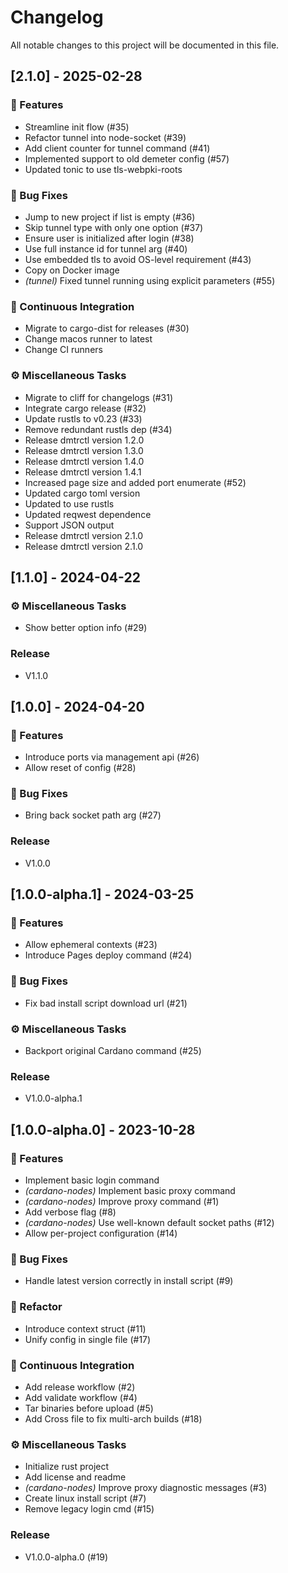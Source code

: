 # Changelog

All notable changes to this project will be documented in this file.

## [2.1.0] - 2025-02-28

### 🚀 Features

- Streamline init flow (#35)
- Refactor tunnel into node-socket (#39)
- Add client counter for tunnel command (#41)
- Implemented support to old demeter config (#57)
- Updated tonic to use tls-webpki-roots

### 🐛 Bug Fixes

- Jump to new project if list is empty (#36)
- Skip tunnel type with only one option (#37)
- Ensure user is initialized after login (#38)
- Use full instance id for tunnel arg (#40)
- Use embedded tls to avoid OS-level requirement (#43)
- Copy on Docker image
- *(tunnel)* Fixed tunnel running using explicit parameters (#55)

### 🔧 Continuous Integration

- Migrate to cargo-dist for releases (#30)
- Change macos runner to latest
- Change CI runners

### ⚙️ Miscellaneous Tasks

- Migrate to cliff for changelogs (#31)
- Integrate cargo release (#32)
- Update rustls to v0.23 (#33)
- Remove redundant rustls dep (#34)
- Release dmtrctl version 1.2.0
- Release dmtrctl version 1.3.0
- Release dmtrctl version 1.4.0
- Release dmtrctl version 1.4.1
- Increased page size and added port enumerate (#52)
- Updated cargo toml version
- Updated to use rustls
- Updated reqwest dependence
- Support JSON output
- Release dmtrctl version 2.1.0
- Release dmtrctl version 2.1.0

## [1.1.0] - 2024-04-22

### ⚙️ Miscellaneous Tasks

- Show better option info (#29)

### Release

- V1.1.0

## [1.0.0] - 2024-04-20

### 🚀 Features

- Introduce ports via management api (#26)
- Allow reset of config (#28)

### 🐛 Bug Fixes

- Bring back socket path arg (#27)

### Release

- V1.0.0

## [1.0.0-alpha.1] - 2024-03-25

### 🚀 Features

- Allow ephemeral contexts (#23)
- Introduce Pages deploy command (#24)

### 🐛 Bug Fixes

- Fix bad install script download url (#21)

### ⚙️ Miscellaneous Tasks

- Backport original Cardano command (#25)

### Release

- V1.0.0-alpha.1

## [1.0.0-alpha.0] - 2023-10-28

### 🚀 Features

- Implement basic login command
- *(cardano-nodes)* Implement basic proxy command
- *(cardano-nodes)* Improve proxy command (#1)
- Add verbose flag (#8)
- *(cardano-nodes)* Use well-known default socket paths (#12)
- Allow per-project configuration (#14)

### 🐛 Bug Fixes

- Handle latest version correctly in install script (#9)

### 🚜 Refactor

- Introduce context struct (#11)
- Unify config in single file (#17)

### 🔧 Continuous Integration

- Add release workflow (#2)
- Add validate workflow (#4)
- Tar binaries before upload (#5)
- Add Cross file to fix multi-arch builds (#18)

### ⚙️ Miscellaneous Tasks

- Initialize rust project
- Add license and readme
- *(cardano-nodes)* Improve proxy diagnostic messages (#3)
- Create linux install script (#7)
- Remove legacy login cmd (#15)

### Release

- V1.0.0-alpha.0 (#19)

<!-- generated by git-cliff -->
